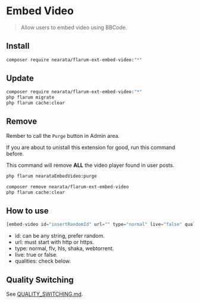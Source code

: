 # Embed Video

> Allow users to embed video using BBCode.

## Install

```sh
composer require nearata/flarum-ext-embed-video:"*"
```

## Update

```sh
composer require nearata/flarum-ext-embed-video:"*"
php flarum migrate
php flarum cache:clear
```

## Remove

Rember to call the `Purge` button in Admin area.

If you are about to unistall this extension for good,
run this command before.

This command will remove __ALL__ the video player found in user posts.

```sh
php flarum nearataEmbedVideo:purge
```

```sh
composer remove nearata/flarum-ext-embed-video
php flarum cache:clear
```

## How to use

```js
[embed-video id="insertRandomId" url="" type="normal" live="false" qualities=""]
```

- id: can be any string, prefer random.
- url: must start with http or https.
- type: normal, flv, hls, shaka, webtorrent.
- live: true or false.
- qualities: check below.

## Quality Switching

See [QUALITY_SWITCHING.md](QUALITY_SWITCHING.md).

